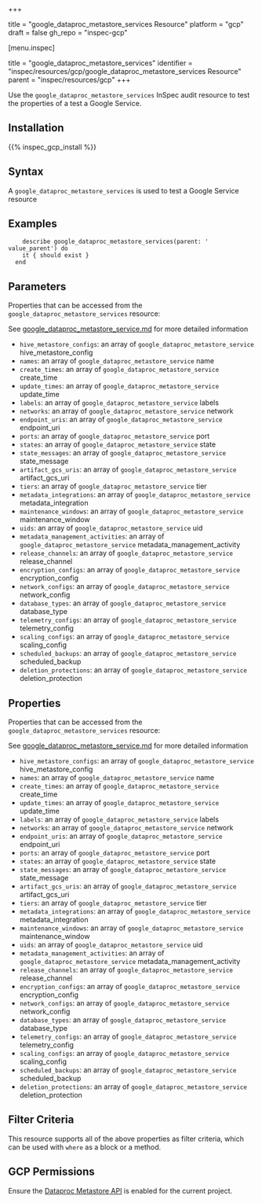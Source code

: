 +++

title = "google_dataproc_metastore_services Resource"
platform = "gcp"
draft = false
gh_repo = "inspec-gcp"


[menu.inspec]

title = "google_dataproc_metastore_services"
identifier = "inspec/resources/gcp/google_dataproc_metastore_services Resource"
parent = "inspec/resources/gcp"
+++

Use the `google_dataproc_metastore_services` InSpec audit resource to test the properties of a test a Google Service.

## Installation
{{% inspec_gcp_install %}}

## Syntax
A `google_dataproc_metastore_services` is used to test a Google Service resource

## Examples
```
    describe google_dataproc_metastore_services(parent: ' value_parent') do
    it { should exist }
  end
```

## Parameters
Properties that can be accessed from the `google_dataproc_metastore_services` resource:

See [google_dataproc_metastore_service.md](google_dataproc_metastore_service.md) for more detailed information
* `hive_metastore_configs`: an array of `google_dataproc_metastore_service` hive_metastore_config
* `names`: an array of `google_dataproc_metastore_service` name
* `create_times`: an array of `google_dataproc_metastore_service` create_time
* `update_times`: an array of `google_dataproc_metastore_service` update_time
* `labels`: an array of `google_dataproc_metastore_service` labels
* `networks`: an array of `google_dataproc_metastore_service` network
* `endpoint_uris`: an array of `google_dataproc_metastore_service` endpoint_uri
* `ports`: an array of `google_dataproc_metastore_service` port
* `states`: an array of `google_dataproc_metastore_service` state
* `state_messages`: an array of `google_dataproc_metastore_service` state_message
* `artifact_gcs_uris`: an array of `google_dataproc_metastore_service` artifact_gcs_uri
* `tiers`: an array of `google_dataproc_metastore_service` tier
* `metadata_integrations`: an array of `google_dataproc_metastore_service` metadata_integration
* `maintenance_windows`: an array of `google_dataproc_metastore_service` maintenance_window
* `uids`: an array of `google_dataproc_metastore_service` uid
* `metadata_management_activities`: an array of `google_dataproc_metastore_service` metadata_management_activity
* `release_channels`: an array of `google_dataproc_metastore_service` release_channel
* `encryption_configs`: an array of `google_dataproc_metastore_service` encryption_config
* `network_configs`: an array of `google_dataproc_metastore_service` network_config
* `database_types`: an array of `google_dataproc_metastore_service` database_type
* `telemetry_configs`: an array of `google_dataproc_metastore_service` telemetry_config
* `scaling_configs`: an array of `google_dataproc_metastore_service` scaling_config
* `scheduled_backups`: an array of `google_dataproc_metastore_service` scheduled_backup
* `deletion_protections`: an array of `google_dataproc_metastore_service` deletion_protection
## Properties
Properties that can be accessed from the `google_dataproc_metastore_services` resource:

See [google_dataproc_metastore_service.md](google_dataproc_metastore_service.md) for more detailed information
* `hive_metastore_configs`: an array of `google_dataproc_metastore_service` hive_metastore_config
* `names`: an array of `google_dataproc_metastore_service` name
* `create_times`: an array of `google_dataproc_metastore_service` create_time
* `update_times`: an array of `google_dataproc_metastore_service` update_time
* `labels`: an array of `google_dataproc_metastore_service` labels
* `networks`: an array of `google_dataproc_metastore_service` network
* `endpoint_uris`: an array of `google_dataproc_metastore_service` endpoint_uri
* `ports`: an array of `google_dataproc_metastore_service` port
* `states`: an array of `google_dataproc_metastore_service` state
* `state_messages`: an array of `google_dataproc_metastore_service` state_message
* `artifact_gcs_uris`: an array of `google_dataproc_metastore_service` artifact_gcs_uri
* `tiers`: an array of `google_dataproc_metastore_service` tier
* `metadata_integrations`: an array of `google_dataproc_metastore_service` metadata_integration
* `maintenance_windows`: an array of `google_dataproc_metastore_service` maintenance_window
* `uids`: an array of `google_dataproc_metastore_service` uid
* `metadata_management_activities`: an array of `google_dataproc_metastore_service` metadata_management_activity
* `release_channels`: an array of `google_dataproc_metastore_service` release_channel
* `encryption_configs`: an array of `google_dataproc_metastore_service` encryption_config
* `network_configs`: an array of `google_dataproc_metastore_service` network_config
* `database_types`: an array of `google_dataproc_metastore_service` database_type
* `telemetry_configs`: an array of `google_dataproc_metastore_service` telemetry_config
* `scaling_configs`: an array of `google_dataproc_metastore_service` scaling_config
* `scheduled_backups`: an array of `google_dataproc_metastore_service` scheduled_backup
* `deletion_protections`: an array of `google_dataproc_metastore_service` deletion_protection

## Filter Criteria
This resource supports all of the above properties as filter criteria, which can be used
with `where` as a block or a method.

## GCP Permissions

Ensure the [Dataproc Metastore API](https://console.cloud.google.com/apis/library/metastore.googleapis.com) is enabled for the current project.
